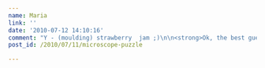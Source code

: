 ```yaml
---
name: Maria
link: ''
date: '2010-07-12 14:10:16'
comment: "Y - (moulding) strawberry  jam ;)\n\n<strong>Ok, the best guess for this image... So I will turn a blind eye to it ;)</strong>\n\n<strong>Your second beer so far...</strong>"
post_id: /2010/07/11/microscope-puzzle

---
```



